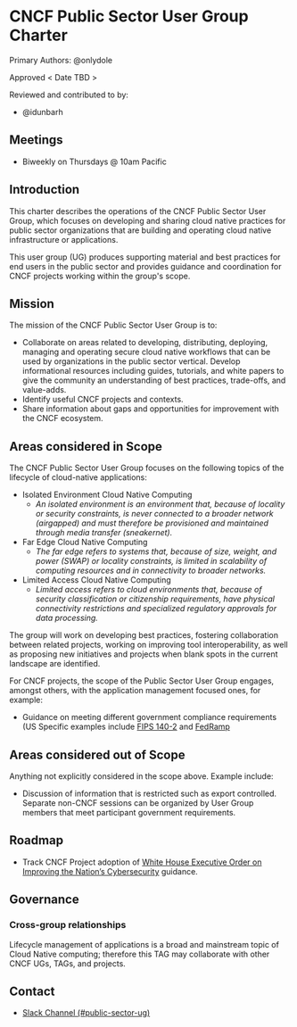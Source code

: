 # CNCF Public Sector User Group Charter

Primary Authors: @onlydole

Approved < Date TBD >

Reviewed and contributed to by:

- @idunbarh

## Meetings

- Biweekly on Thursdays @ 10am Pacific

## Introduction

This charter describes the operations of the CNCF Public Sector User Group, which focuses on developing and sharing cloud native practices for public sector organizations that are building and operating cloud native infrastructure or applications.

This user group (UG) produces supporting material and best practices for end users in the public sector and provides guidance and coordination for CNCF projects working within the group's scope.

## Mission

The mission of the CNCF Public Sector User Group is to:

- Collaborate on areas related to developing, distributing, deploying, managing and operating secure cloud native workflows that can be used by organizations in the public sector vertical.
Develop informational resources including guides, tutorials, and white papers to give the community an understanding of best practices, trade-offs, and value-adds.
- Identify useful CNCF projects and contexts.
- Share information about gaps and opportunities for improvement with the CNCF ecosystem.

## Areas considered in Scope

The CNCF Public Sector User Group focuses on the following topics of the lifecycle of cloud-native applications:

- Isolated Environment Cloud Native Computing
  - _An isolated environment is an environment that, because of locality or security constraints, is never connected to a broader network (airgapped) and must therefore be provisioned and maintained through media transfer (sneakernet)._
- Far Edge Cloud Native Computing
  - _The far edge refers to systems that, because of size, weight, and power (SWAP) or locality constraints, is limited in scalability of computing resources and in connectivity to broader networks._
- Limited Access Cloud Native Computing
  - _Limited access refers to cloud environments that, because of security classification or citizenship requirements, have physical connectivity restrictions and specialized regulatory approvals for data processing._


The group will work on developing best practices, fostering collaboration between related projects, working on improving tool interoperability, as well as proposing new initiatives and projects when blank spots in the current landscape are identified.

For CNCF projects, the scope of the Public Sector User Group engages, amongst others, with the application management focused ones, for example:

- Guidance on meeting different government compliance requirements (US Specific examples include [FIPS 140-2](https://csrc.nist.gov/publications/detail/fips/140/2/final) and [FedRamp](https://www.fedramp.gov/)

## Areas considered out of Scope

Anything not explicitly considered in the scope above. Example include:

- Discussion of information that is restricted such as export controlled. Separate non-CNCF sessions can be organized by User Group members that meet participant government requirements.

## Roadmap

- Track CNCF Project adoption of [White House Executive Order on Improving the Nation’s Cybersecurity](https://www.whitehouse.gov/briefing-room/presidential-actions/2021/05/12/executive-order-on-improving-the-nations-cybersecurity/) guidance.

## Governance

### Cross-group relationships

Lifecycle management of applications is a broad and mainstream topic of Cloud Native computing; therefore this TAG may collaborate with other CNCF UGs, TAGs, and projects.

## Contact

- [Slack Channel (#public-sector-ug)](https://cloud-native.slack.com/archives/C04RQ9L9KFS)